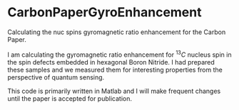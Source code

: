 # CarbonPaperGyroEnhancement
 Calculating the nuc spins gyromagnetic ratio enhancement for the Carbon Paper.

 I am calculating the gyromagnetic ratio enhancement for $^{13}C$ nucleus spin in the spin defects embedded in hexagonal Boron Nitride. I had prepared these samples and we measured them for interesting properties from the perspective of quantum sensing.

 This code is primarily written in Matlab and I will make frequent changes until the paper is accepted for publication.
